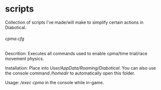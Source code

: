 # scripts
Collection of scripts I've made/will make to simplify certain actions in Diabotical.

###### cpma.cfg
Descrition: Executes all commands used to enable cpma/time trial/race movement physics.

Installation: Place into *User/AppData/Roaming/Diabotical*. You can also use the console command */homedir* to automatically open this folder.

Usage: */exec cpma* in the console while in-game.